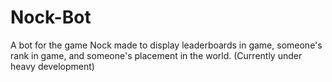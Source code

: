 # Nock-Bot
A bot for the game Nock made to display leaderboards in game, someone's rank in game, and someone's placement in the world.
(Currently under heavy development)

